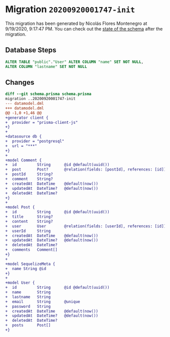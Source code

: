 # Migration `20200920001747-init`

This migration has been generated by Nicolás Flores Montenegro at 9/19/2020, 9:17:47 PM.
You can check out the [state of the schema](./schema.prisma) after the migration.

## Database Steps

```sql
ALTER TABLE "public"."User" ALTER COLUMN "name" SET NOT NULL,
ALTER COLUMN "lastname" SET NOT NULL
```

## Changes

```diff
diff --git schema.prisma schema.prisma
migration ..20200920001747-init
--- datamodel.dml
+++ datamodel.dml
@@ -1,0 +1,46 @@
+generator client {
+  provider = "prisma-client-js"
+}
+
+datasource db {
+  provider = "postgresql"
+  url = "***"
+}
+
+model Comment {
+  id         String      @id @default(uuid())
+  post       Post?       @relation(fields: [postId], references: [id])
+  postId     String?
+  comment    String?
+  createdAt  DateTime    @default(now())
+  updatedAt  DateTime?   @default(now())
+  deletedAt  DateTime?
+}
+
+model Post {
+  id         String      @id @default(uuid())
+  title      String?
+  content    String?
+  user       User        @relation(fields: [userId], references: [id])
+  userId     String
+  createdAt  DateTime    @default(now())
+  updatedAt  DateTime?   @default(now())
+  deletedAt  DateTime?
+  comments   Comment[]
+}
+
+model SequelizeMeta {
+  name String @id
+}
+
+model User {
+  id         String      @id @default(uuid())
+  name       String
+  lastname   String
+  email      String      @unique
+  password   String
+  createdAt  DateTime    @default(now())
+  updatedAt  DateTime?   @default(now())
+  deletedAt  DateTime?
+  posts      Post[]
+}
```


